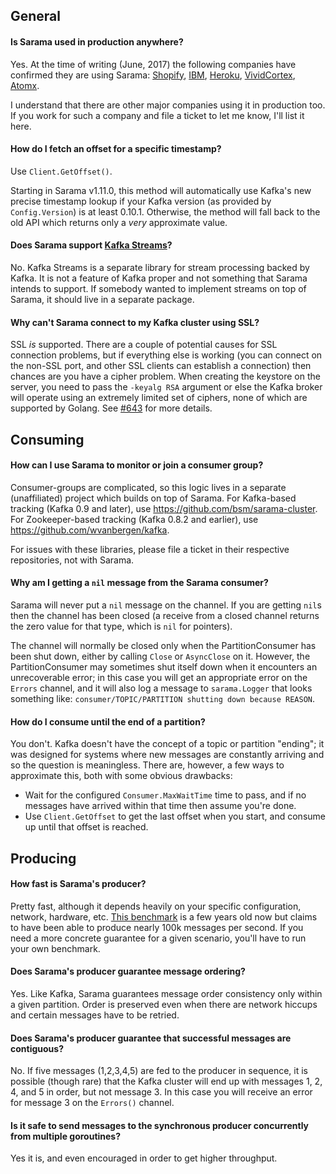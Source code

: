 ## General

#### Is Sarama used in production anywhere?

Yes. At the time of writing (June, 2017) the following companies have confirmed they are using Sarama: [Shopify](https://www.shopify.com/), [IBM](https://www.ibm.com/), [Heroku](https://www.heroku.com/), [VividCortex](https://www.vividcortex.com/), [Atomx](https://www.atomx.com/).

I understand that there are other major companies using it in production too. If you work for such a company and file a ticket to let me know, I'll list it here.

#### How do I fetch an offset for a specific timestamp?

Use `Client.GetOffset()`.

Starting in Sarama v1.11.0, this method will automatically use Kafka's new precise timestamp lookup if your Kafka version (as provided by `Config.Version`) is at least 0.10.1. Otherwise, the method will fall back to the old API which returns only a *very* approximate value.

#### Does Sarama support [Kafka Streams](https://kafka.apache.org/documentation/streams/)?

No. Kafka Streams is a separate library for stream processing backed by Kafka. It is not a feature of Kafka proper and not something that Sarama intends to support. If somebody wanted to implement streams on top of Sarama, it should live in a separate package.

#### Why can't Sarama connect to my Kafka cluster using SSL?

SSL *is* supported. There are a couple of potential causes for SSL connection problems, but if everything else is working (you can connect on the non-SSL port, and other SSL clients can establish a connection) then chances are you have a cipher problem. When creating the keystore on the server, you need to pass the `-keyalg RSA` argument or else the Kafka broker will operate using an extremely limited set of ciphers, none of which are supported by Golang. See [#643](https://github.com/Shopify/sarama/issues/643) for more details.

## Consuming

#### How can I use Sarama to monitor or join a consumer group?

Consumer-groups are complicated, so this logic lives in a separate (unaffiliated) project which builds on top of Sarama. For Kafka-based tracking (Kafka 0.9 and later), use https://github.com/bsm/sarama-cluster. For Zookeeper-based tracking (Kafka 0.8.2 and earlier), use https://github.com/wvanbergen/kafka.

For issues with these libraries, please file a ticket in their respective repositories, not with Sarama.

#### Why am I getting a `nil` message from the Sarama consumer?

Sarama will never put a `nil` message on the channel. If you are getting `nil`s then the channel has been closed (a receive from a closed channel returns the zero value for that type, which is `nil` for pointers).

The channel will normally be closed only when the PartitionConsumer has been shut down, either by calling `Close` or `AsyncClose` on it. However, the PartitionConsumer may sometimes shut itself down when it encounters an unrecoverable error; in this case you will get an appropriate error on the `Errors` channel, and it will also log a message to `sarama.Logger` that looks something like: `consumer/TOPIC/PARTITION shutting down because REASON`.

#### How do I consume until the end of a partition?

You don't. Kafka doesn't have the concept of a topic or partition "ending"; it was designed for systems where new messages are constantly arriving and so the question is meaningless. There are, however, a few ways to approximate this, both with some obvious drawbacks:
- Wait for the configured `Consumer.MaxWaitTime` time to pass, and if no messages have arrived within that time then assume you're done.
- Use `Client.GetOffset` to get the last offset when you start, and consume up until that offset is reached. 

## Producing

#### How fast is Sarama's producer?

Pretty fast, although it depends heavily on your specific configuration, network, hardware, etc. [This benchmark](http://bravenewgeek.com/dissecting-message-queues/) is a few years old now but claims to have been able to produce nearly 100k messages per second. If you need a more concrete guarantee for a given scenario, you'll have to run your own benchmark.

#### Does Sarama's producer guarantee message ordering?

Yes. Like Kafka, Sarama guarantees message order consistency only within a given partition. Order is preserved even when there are network hiccups and certain messages have to be retried.

#### Does Sarama's producer guarantee that successful messages are contiguous?

No. If five messages (1,2,3,4,5) are fed to the producer in sequence, it is possible (though rare) that the Kafka cluster will end up with messages 1, 2, 4, and 5 in order, but not message 3. In this case you will receive an error for message 3 on the `Errors()` channel.

#### Is it safe to send messages to the synchronous producer concurrently from multiple goroutines?

Yes it is, and even encouraged in order to get higher throughput.